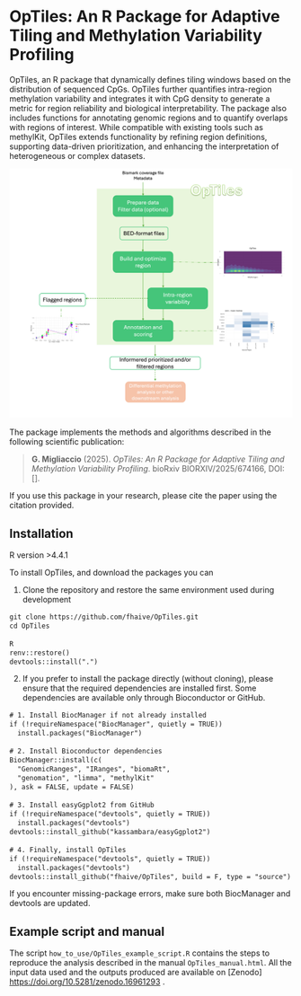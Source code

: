 # OpTiles: An R Package for Adaptive Tiling and Methylation Variability Profiling

OpTiles, an R package that dynamically defines tiling windows based on the distribution of sequenced CpGs. OpTiles further quantifies intra-region methylation variability and integrates it with CpG density to generate a metric for region reliability and biological interpretability. The package also includes functions for annotating genomic regions and to quantify overlaps with regions of interest. While compatible with existing tools such as methylKit, OpTiles extends functionality by refining region definitions, supporting data-driven prioritization, and enhancing the interpretation of heterogeneous or complex datasets.

![Architecture Diagram](how_to_use/graphical_abstract_manual.png)

The package implements the methods and algorithms described in the following scientific publication:

> **G. Migliaccio** (2025). *OpTiles: An R Package for Adaptive Tiling and Methylation Variability Profiling*. bioRxiv BIORXIV/2025/674166, DOI: [].

If you use this package in your research, please cite the paper using the citation provided.

## Installation
R version >4.4.1

To install OpTiles, and download the packages you can
1) Clone the repository and restore the same environment used during development

```
git clone https://github.com/fhaive/OpTiles.git
cd OpTiles

R
renv::restore()
devtools::install(".")

```
2) If you prefer to install the package directly (without cloning), please ensure that the required dependencies are installed first.
Some dependencies are available only through Bioconductor or GitHub.

```
# 1. Install BiocManager if not already installed
if (!requireNamespace("BiocManager", quietly = TRUE))
  install.packages("BiocManager")

# 2. Install Bioconductor dependencies
BiocManager::install(c(
  "GenomicRanges", "IRanges", "biomaRt",
  "genomation", "limma", "methylKit"
), ask = FALSE, update = FALSE)

# 3. Install easyGgplot2 from GitHub
if (!requireNamespace("devtools", quietly = TRUE))
  install.packages("devtools")
devtools::install_github("kassambara/easyGgplot2")

# 4. Finally, install OpTiles
if (!requireNamespace("devtools", quietly = TRUE))
  install.packages("devtools")
devtools::install_github("fhaive/OpTiles", build = F, type = "source")
```
If you encounter missing-package errors, make sure both BiocManager and devtools are updated.

## Example script and manual
The script `how_to_use/OpTiles_example_script.R` contains the steps to reproduce the analysis described in the manual `OpTiles_manual.html`.
All the input data used and the outputs produced are available on [Zenodo] https://doi.org/10.5281/zenodo.16961293 .

